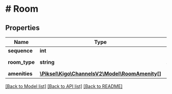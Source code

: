 # # Room

## Properties

Name | Type | Description | Notes
------------ | ------------- | ------------- | -------------
**sequence** | **int** |  | [optional]
**room_type** | **string** | Room Types | [optional]
**amenities** | [**\Piksel\Kigo\ChannelsV2\Model\RoomAmenity[]**](RoomAmenity.md) |  | [optional]

[[Back to Model list]](../../README.md#models) [[Back to API list]](../../README.md#endpoints) [[Back to README]](../../README.md)
